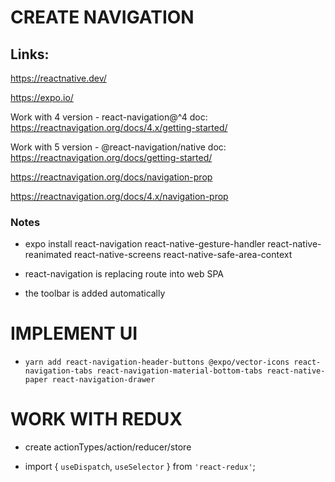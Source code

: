# CREATE NAVIGATION

## Links:

https://reactnative.dev/

https://expo.io/

Work with 4 version - react-navigation@^4
doc: https://reactnavigation.org/docs/4.x/getting-started/

Work with 5 version - @react-navigation/native
doc: https://reactnavigation.org/docs/getting-started/

https://reactnavigation.org/docs/navigation-prop

https://reactnavigation.org/docs/4.x/navigation-prop

### Notes
- expo install react-navigation react-native-gesture-handler react-native-reanimated react-native-screens react-native-safe-area-context

- react-navigation is replacing route into web SPA 

- the toolbar is added automatically

# IMPLEMENT UI

- `yarn add react-navigation-header-buttons @expo/vector-icons
            react-navigation-tabs
            react-navigation-material-bottom-tabs react-native-paper
            react-navigation-drawer`

# WORK WITH REDUX

- create actionTypes/action/reducer/store

- import { `useDispatch`, `useSelector` } from `'react-redux'`;
